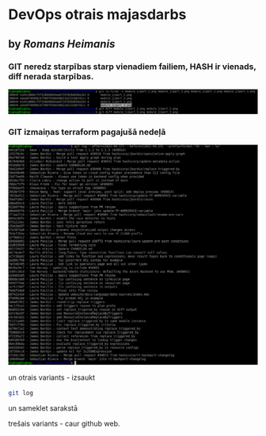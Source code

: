 # DevOps otrais majasdarbs
## by _Romans Heimanis_

### GIT neredz starpības starp vienadiem failiem, HASH ir vienads, diff nerada starpības.
![punkts 13](punkts_13.png)

### GIT izmaiņas terraform pagajušā nedeļā
![punkts_16_1](punkts_16_1.png)

un otrais variants - izsaukt
```sh
git log
```
un sameklet sarakstā

trešais variants - caur github web.
